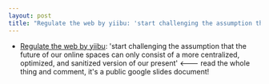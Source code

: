 ```yaml
---
layout: post
title: "Regulate the web by yiibu: 'start challenging the assumption that the future of our online spaces can only consist of a more centralized, optimized, and sanitized version of our present'"
---
```

* [Regulate the web by yiibu](https://docs.google.com/presentation/d/1Nmc5ZlbO3nQf8DRmUIa4lxzFR4woeaFv0OIQMF8QcDo/edit?pli=1#slide=id.g809e2812ce_0_269): 'start challenging the assumption that the future of our online spaces can only consist of a more centralized, optimized, and sanitized version of our present' <--- read the whole thing and  comment, it's a public google slides document!

